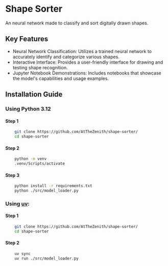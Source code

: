 # Shape Sorter

An neural network made to classify and sort digitally drawn shapes.

## Key Features

-   Neural Network Classification: Utilizes a trained neural network to accurately identify and categorize various shapes.
-   Interactive Interface: Provides a user-friendly interface for drawing and testing shape recognition.
-   Jupyter Notebook Demonstrations: Includes notebooks that showcase the model's capabilities and usage examples.

## Installation Guide

### Using Python 3.12

#### Step 1

```bash
    git clone https://github.com/AtTheZenith/shape-sorter/
    cd shape-sorter
```

#### Step 2

```bash
    python -m venv
    .venv/Scripts/activate
```

#### Step 3

```bash
    python install -r requirements.txt
    python ./src/model_loader.py
```

### Using [uv](https://github.com/astral-sh/uv):

#### Step 1

```bash
    git clone https://github.com/AtTheZenith/shape-sorter/
    cd shape-sorter
```

#### Step 2

```bash
    uv sync
    uv run ./src/model_loader.py
```
